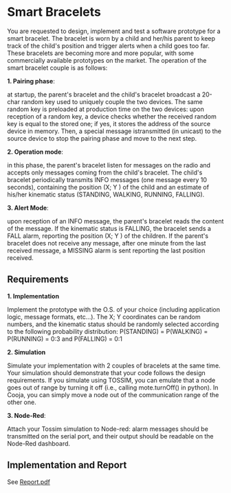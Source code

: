 # Smart Bracelets

You are requested to design, implement and test a software prototype for a smart bracelet. The bracelet is worn by a child and her/his parent to keep track of the child's position and trigger alerts when a child goes too far. These bracelets are becoming more and more popular, with some commercially available prototypes on the market. The operation of the smart bracelet couple is as follows:

**1. Pairing phase**: 

at startup, the parent's bracelet and the child's bracelet broadcast a 20-char random key used to uniquely couple the two devices. The same random key is preloaded at production time on the two devices: upon reception of a random key, a device checks whether the received random key is equal to the stored one; if yes, it stores the address of the source device in memory. Then, a special message istransmitted (in unicast) to the source device to stop the pairing phase and move to the next step.

**2. Operation mode**: 

in this phase, the parent's bracelet listen for messages on the radio and accepts only messages coming from the child's bracelet. The child's bracelet periodically transmits INFO messages (one message every 10 seconds), containing the position (X; Y ) of the child and an estimate of his/her kinematic status (STANDING, WALKING, RUNNING, FALLING).

**3. Alert Mode**: 

upon reception of an INFO message, the parent's bracelet reads the content of the message. If the kinematic status is FALLING, the bracelet sends a FALL alarm, reporting the position (X; Y ) of the children. If the parent's bracelet does not receive any message, after one minute from the last received message, a MISSING alarm is sent reporting the last position received.


## Requirements

**1. Implementation** 

Implement the prototype with the O.S. of your choice (including application logic, message formats, etc...). The X; Y coordinates can be random numbers, and the kinematic status should be randomly selected according to the following probability distribution: P(STANDING) = P(WALKING) = P(RUNNING) = 0:3 and P(FALLING) = 0:1

**2. Simulation** 

Simulate your implementation with 2 couples of bracelets at the same time. Your simulation should demonstrate that your code follows the
design requirements. If you simulate using TOSSIM, you can emulate that a node goes out of range by turning it off (i.e., calling mote.turnOff() in python). In Cooja, you can simply move a node out of the communication range of the other one. 

**3. Node-Red**:

Attach your Tossim simulation to Node-red: alarm messages should be transmitted on the serial port, and their output should be readable on the Node-Red dashboard.


## Implementation and Report
See [Report.pdf](Report.pdf)
